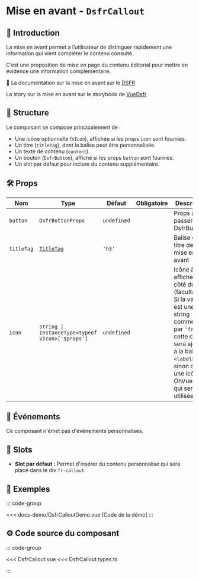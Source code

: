 # Mise en avant - `DsfrCallout`

## 🌟 Introduction

La mise en avant permet à l’utilisateur de distinguer rapidement une information qui vient compléter le contenu consulté.

C’est une proposition de mise en page du contenu éditorial pour mettre en évidence une information complémentaire.

🏅 La documentation sur la mise en avant sur le [DSFR](https://www.systeme-de-design.gouv.fr/elements-d-interface/composants/mise-en-avant)

<VIcon name="vi-file-type-storybook" /> La story sur la mise en avant sur le storybook de [VueDsfr](https://storybook.vue-ds.fr/?path=/docs/composants-dsfrcallout--docs)

## 📐 Structure

Le composant se compose principalement de :

- Une icône optionnelle (`VIcon`), affichée si les props `icon` sont fournies.
- Un titre (`titleTag`), dont la balise peut être personnalisée.
- Un texte de contenu (`content`).
- Un bouton (`DsfrButton`), affiché si les props `button` sont fournies.
- Un slot par défaut pour inclure du contenu supplémentaire.

## 🛠️ Props

|  Nom                   |   Type      |  Défaut         | Obligatoire | Description |
| ----------------------- | ---------   | ---------------- | ------ | ----- |
| `button`                    | `DsfrButtonProps`    | `undefined`  | | Props à passer à un DsfrButton
| `titleTag`              | [`TitleTag`](/docs/types.md#title-tag "'h1' \| 'h2' \| 'h3' \| 'h4' \| 'h5' \| 'h6'")  |    `'h3'`     | | Balise du titre de la mise en avant |
| `icon`     | `string \| InstanceType<typeof VIcon>['$props']` | `undefined` |             |  Icône à afficher à côté du titre (facultatif). Si la valeur est une string commençant par `'fr-'`, cette classe sera ajoutée à la balise `<label>`, sinon c’est une icône OhVueIcon qui sera utilisée                        |

## 📡 Événements

Ce composant n'émet pas d'événements personnalisés.

## 🧩 Slots

- **Slot par défaut** : Permet d'insérer du contenu personnalisé qui sera placé dans le div `fr-callout`.

## 📝 Exemples

::: code-group

<Story data-title="Démo" min-h="390px">
  <DsfrCalloutDemo />
</Story>

<<< docs-demo/DsfrCalloutDemo.vue [Code de la démo]
:::

## ⚙️ Code source du composant

::: code-group

<<< DsfrCallout.vue
<<< DsfrCallout.types.ts

:::

<script setup lang="ts">
import DsfrCalloutDemo from './docs-demo/DsfrCalloutDemo.vue'
</script>
